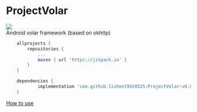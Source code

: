 # ProjectVolar

[![](https://jitpack.io/v/lishen19920525/ProjectVolar.svg)](https://jitpack.io/#lishen19920525/ProjectVolar)
</br>
Android volar framework (based on okhttp)
```Groovy
	allprojects {
		repositories {
			...
			maven { url 'https://jitpack.io' }
		}
	}
```
```Groovy
	dependencies {
	        implementation 'com.github.lishen19920525:ProjectVolar:v0.0.5'
	}
```
[How to use](https://github.com/lishen19920525/ProjectVolar/tree/master/app/src/main/java/io/volardemo)
